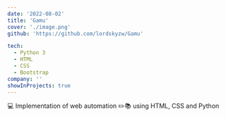 ```yaml
---
date: '2022-08-02'
title: 'Gamu'
cover: './image.png'
github: 'https://github.com/lordskyzw/Gamu'

tech:
  - Python 3
  - HTML
  - CSS
  - Bootstrap
company: ''
showInProjects: true
---
```


💻 Implementation of web automation ✏️📚 using HTML, CSS and Python
